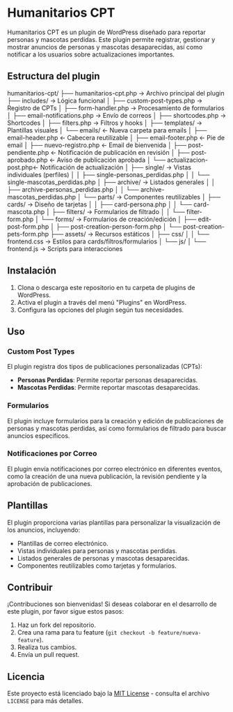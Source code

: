 # Humanitarios CPT

Humanitarios CPT es un plugin de WordPress diseñado para reportar personas y mascotas perdidas. Este plugin permite registrar, gestionar y mostrar anuncios de personas y mascotas desaparecidas, así como notificar a los usuarios sobre actualizaciones importantes.

## Estructura del plugin

humanitarios-cpt/
├── humanitarios-cpt.php              → Archivo principal del plugin
├── includes/                         → Lógica funcional
│   ├── custom-post-types.php         → Registro de CPTs
│   ├── form-handler.php              → Procesamiento de formularios
│   ├── email-notifications.php       → Envío de correos
│   ├── shortcodes.php                → Shortcodes
│   ├── filters.php                   → Filtros y hooks
│
├── templates/                        → Plantillas visuales
│   └── emails/                   ← Nueva carpeta para emails
│       ├── email-header.php      ← Cabecera reutilizable
│       ├── email-footer.php      ← Pie de email
│       ├── nuevo-registro.php    ← Email de bienvenida
│       ├── post-pendiente.php    ← Notificación de publicación en revisión
│       ├── post-aprobado.php     ← Aviso de publicación aprobada
│       └── actualizacion-post.php← Notificación de actualización
│   ├── single/                       → Vistas individuales (perfiles)
│   │   ├── single-personas_perdidas.php
│   │   └── single-mascotas_perdidas.php
│   ├── archive/                      → Listados generales
│   │   ├── archive-personas_perdidas.php
│   │   └── archive-mascotas_perdidas.php
│   └── parts/                        → Componentes reutilizables
│       ├── cards/                    → Diseño de tarjetas
│       │   ├── card-persona.php
│       │   └── card-mascota.php
│       ├── filters/                  → Formularios de filtrado
│       │   └── filter-form.php
│       └── forms/                    → Formularios de creación/edición
│           ├── edit-post-form.php
│           ├── post-creation-person-form.php
│           └── post-creation-pets-form.php
├── assets/                           → Recursos estáticos
│   ├── css/
│   │   └── frontend.css             → Estilos para cards/filtros/formularios
│   └── js/
│       └── frontend.js              → Scripts para interacciones


## Instalación

1. Clona o descarga este repositorio en tu carpeta de plugins de WordPress.
2. Activa el plugin a través del menú "Plugins" en WordPress.
3. Configura las opciones del plugin según tus necesidades.

## Uso

### Custom Post Types

El plugin registra dos tipos de publicaciones personalizadas (CPTs):
- **Personas Perdidas**: Permite reportar personas desaparecidas.
- **Mascotas Perdidas**: Permite reportar mascotas desaparecidas.

### Formularios

El plugin incluye formularios para la creación y edición de publicaciones de personas y mascotas perdidas, así como formularios de filtrado para buscar anuncios específicos.

### Notificaciones por Correo

El plugin envía notificaciones por correo electrónico en diferentes eventos, como la creación de una nueva publicación, la revisión pendiente y la aprobación de publicaciones.

## Plantillas

El plugin proporciona varias plantillas para personalizar la visualización de los anuncios, incluyendo:
- Plantillas de correo electrónico.
- Vistas individuales para personas y mascotas perdidas.
- Listados generales de personas y mascotas desaparecidas.
- Componentes reutilizables como tarjetas y formularios.

## Contribuir

¡Contribuciones son bienvenidas! Si deseas colaborar en el desarrollo de este plugin, por favor sigue estos pasos:

1. Haz un fork del repositorio.
2. Crea una rama para tu feature (`git checkout -b feature/nueva-feature`).
3. Realiza tus cambios.
4. Envía un pull request.

## Licencia

Este proyecto está licenciado bajo la [MIT License](https://opensource.org/licenses/MIT) - consulta el archivo `LICENSE` para más detalles.

